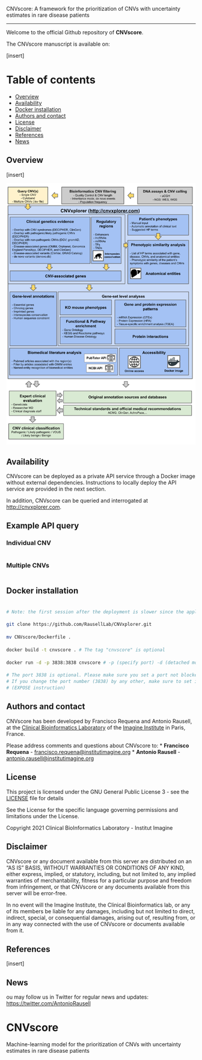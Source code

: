 

CNVscore: A framework for the prioritization of CNVs with uncertainty estimates in rare disease patients

-----

Welcome to the official Github repository of **CNVscore**.


The CNVscore manuscript is available on:

[insert]


# Table of contents

  - [Overview](#Overview)
  - [Availability](#Availability)
  - [Docker installation](#docker-installation)
  - [Authors and contact](#authors-and-contact)
  - [License](#License)
  - [Disclaimer](#Disclaimer)
  - [References](#References)
  - [News](#News)

## Overview

[insert]

<p align="center">

<img  src="https://github.com/RausellLab/CNVxplorer/blob/master/doc/Overview.svg">

</p>

## Availability

CNVscore can be deployed as a private API service through a Docker image without external dependencies. Instructions to locally deploy the API service are provided in the next section.

In addition, CNVscore can be queried and interrogated at <http://cnvxplorer.com>. 

## Example API query

### Individual CNV

``` bash
```

### Multiple CNVs

``` bash
```


## Docker installation

``` bash

# Note: the first session after the deployment is slower since the application loads all the data required

git clone https://github.com/RausellLab/CNVxplorer.git

mv CNVscore/Dockerfile .

docker build -t cnvscore . # The tag "cnvscore" is optional

docker run -d -p 3838:3838 cnvscore # -p (specify port) -d (detached mode)

# The port 3838 is optional. Please make sure you set a port not blocked by firewalls.
# If you change the port number (3838) by any other, make sure to set it in the Dockerfile 
# (EXPOSE instruction)
```

## Authors and contact

CNVscore has been developed by Francisco Requena and Antonio Rausell,
at the [Clinical Bioinformatics
Laboratory](https://www.institutimagine.org/en/antonio-rausell-161) of
the [Imagine Institute](https://www.institutimagine.org/en/) in Paris,
France.

Please address comments and questions about CNVscore to: \*
**Francisco Requena** -
[francisco.requena@institutimagine.org](francisco.requena@institutimagine.org)
\* **Antonio Rausell** -
[antonio.rausell@institutimagine.org](antonio.rausell@institutimagine.org)

## License

This project is licensed under the GNU General Public License 3 - see
the [LICENSE](LICENSE) file for details

See the License for the specific language governing permissions and
limitations under the License.

Copyright 2021 Clinical BioInformatics Laboratory - Institut Imagine

## Disclaimer

CNVscore or any document available from this server are distributed on
an “AS IS” BASIS, WITHOUT WARRANTIES OR CONDITIONS OF ANY KIND, either
express, implied, or statutory, including, but not limited to, any
implied warranties of merchantability, fitness for a particular purpose
and freedom from infringement, or that CNVscore or any documents
available from this server will be error-free.

In no event will the Imagine Institute, the Clinical Bioinformatics lab,
or any of its members be liable for any damages, including but not
limited to direct, indirect, special, or consequential damages, arising
out of, resulting from, or in any way connected with the use of
CNVscore or documents available from it.

## References

[insert]

## News

ou may follow us in Twitter for regular news and updates:
<https://twitter.com/AntonioRausell>

# CNVscore
Machine-learning model for the prioritization of CNVs with uncertainty estimates in rare disease patients

